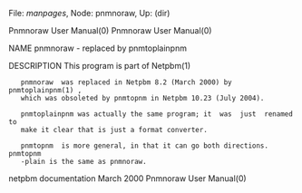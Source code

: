 File: *manpages*,  Node: pnmnoraw,  Up: (dir)

Pnmnoraw User Manual(0)                                Pnmnoraw User Manual(0)



NAME
       pnmnoraw - replaced by pnmtoplainpnm

DESCRIPTION
       This program is part of Netpbm(1)

       pnmnoraw  was replaced in Netpbm 8.2 (March 2000) by pnmtoplainpnm(1) ,
       which was obsoleted by pnmtopnm in Netpbm 10.23 (July 2004).

       pnmtoplainpnm was actually the same program; it  was  just  renamed  to
       make it clear that is just a format converter.

       pnmtopnm  is more general, in that it can go both directions.  pnmtopnm
       -plain is the same as pnmnoraw.



netpbm documentation              March 2000           Pnmnoraw User Manual(0)
